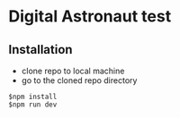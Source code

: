 # Digital Astronaut test

## Installation

- clone repo to local machine
- go to the cloned repo directory

```console
$npm install
$npm run dev
```
